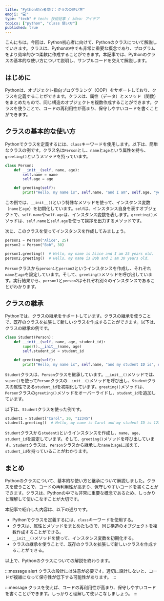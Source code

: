 ```yaml
---
title: "Python初心者向け：クラスの使い方"
emoji: "💻"
type: "tech" # tech: 技術記事 / idea: アイデア
topics: ["python", "class 使い方"]
published: true
---
```


こんにちは。今回は、Python初心者に向けて、Pythonのクラスについて解説していきます。クラスは、Pythonの中でも非常に重要な概念であり、プログラムをより効率的かつ柔軟に作成することができます。本記事では、Pythonのクラスの基本的な使い方について説明し、サンプルコードを交えて解説します。

## はじめに

Pythonは、オブジェクト指向プログラミング（OOP）をサポートしており、クラスを定義することができます。クラスは、属性（データ）とメソッド（関数）をまとめたもので、同じ構造のオブジェクトを複数作成することができます。クラスを使うことで、コードの再利用性が高まり、保守しやすいコードを書くことができます。

## クラスの基本的な使い方

Pythonでクラスを定義するには、`class`キーワードを使用します。以下は、簡単なクラスの例です。クラス名は`Person`とし、`name`と`age`という属性を持ち、`greeting()`というメソッドを持っています。

```python
class Person:
    def __init__(self, name, age):
        self.name = name
        self.age = age

    def greeting(self):
        print("Hello, my name is", self.name, "and I am", self.age, "years old.")
```

この例では、`__init__()`という特殊なメソッドを使って、インスタンス変数（`name`と`age`）を初期化しています。`self`は、インスタンス自身を表すオブジェクトで、`self.name`や`self.age`は、インスタンス変数を表します。`greeting()`メソッドは、`self.name`と`self.age`を使って挨拶を出力するメソッドです。

次に、このクラスを使ってインスタンスを作成してみましょう。

```python
person1 = Person("Alice", 25)
person2 = Person("Bob", 30)

person1.greeting()  # Hello, my name is Alice and I am 25 years old.
person2.greeting()  # Hello, my name is Bob and I am 30 years old.
```

`Person`クラスから`person1`と`person2`というインスタンスを作成し、それぞれ`name`と`age`を設定しています。そして、`greeting()`メソッドを呼び出しています。実行結果から、`person1`と`person2`はそれぞれ別々のインスタンスであることがわかります。

## クラスの継承

Pythonでは、クラスの継承をサポートしています。クラスの継承を使うことで、既存のクラスを拡張して新しいクラスを作成することができます。以下は、クラスの継承の例です。

```python
class Student(Person):
    def __init__(self, name, age, student_id):
        super().__init__(name, age)
        self.student_id = student_id

    def greeting(self):
        print("Hello, my name is", self.name, "and my student ID is", self.student_id)
```

`Student`クラスは、`Person`クラスを継承しています。`__init__()`メソッドでは、`super()`を使って`Person`クラスの`__init__()`メソッドを呼び出し、`Student`クラスの属性である`student_id`を初期化しています。`greeting()`メソッドは、`Person`クラスの`greeting()`メソッドをオーバーライドし、`student_id`を追加しています。

以下は、`Student`クラスを使った例です。

```python
student1 = Student("Carol", 20, "12345")
student1.greeting()  # Hello, my name is Carol and my student ID is 12345.
```

`Student`クラスから`student1`というインスタンスを作成し、`name`、`age`、`student_id`を設定しています。そして、`greeting()`メソッドを呼び出しています。`Student`クラスは、`Person`クラスから継承した`name`と`age`に加えて、`student_id`を持っていることがわかります。

## まとめ

Pythonのクラスについて、基本的な使い方と継承について解説しました。クラスを使うことで、コードの再利用性が高まり、保守しやすいコードを書くことができます。クラスは、Pythonの中でも非常に重要な概念であるため、しっかりと理解して使いこなすことが大切です。

本記事で紹介した内容は、以下の通りです。

- Pythonでクラスを定義するには、`class`キーワードを使用する。
- クラスは、属性とメソッドをまとめたもので、同じ構造のオブジェクトを複数作成することができる。
- `__init__()`メソッドを使って、インスタンス変数を初期化する。
- クラスの継承を使うことで、既存のクラスを拡張して新しいクラスを作成することができる。

以上で、Pythonのクラスについての解説を終わります。

:::message alert
クラスの設計には注意が必要です。適切に設計しないと、コードが複雑になって保守性が低下する可能性があります。
:::

:::message
クラスを使えば、コードの再利用性が高まり、保守しやすいコードを書くことができます。しっかりと理解して使いこなしましょう。
:::
